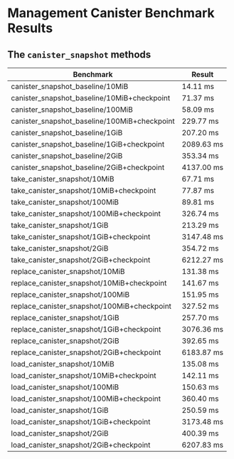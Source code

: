 Management Canister Benchmark Results
=====================================

The `canister_snapshot` methods
-------------------------------

| Benchmark                                    | Result     |
| -------------------------------------------- | ---------- |
| canister_snapshot_baseline/10MiB             | 14.11 ms   |
| canister_snapshot_baseline/10MiB+checkpoint  | 71.37 ms   |
| canister_snapshot_baseline/100MiB            | 58.09 ms   |
| canister_snapshot_baseline/100MiB+checkpoint | 229.77 ms  |
| canister_snapshot_baseline/1GiB              | 207.20 ms  |
| canister_snapshot_baseline/1GiB+checkpoint   | 2089.63 ms |
| canister_snapshot_baseline/2GiB              | 353.34 ms  |
| canister_snapshot_baseline/2GiB+checkpoint   | 4137.00 ms |
| take_canister_snapshot/10MiB                 | 67.71 ms   |
| take_canister_snapshot/10MiB+checkpoint      | 77.87 ms   |
| take_canister_snapshot/100MiB                | 89.81 ms   |
| take_canister_snapshot/100MiB+checkpoint     | 326.74 ms  |
| take_canister_snapshot/1GiB                  | 213.29 ms  |
| take_canister_snapshot/1GiB+checkpoint       | 3147.48 ms |
| take_canister_snapshot/2GiB                  | 354.72 ms  |
| take_canister_snapshot/2GiB+checkpoint       | 6212.27 ms |
| replace_canister_snapshot/10MiB              | 131.38 ms  |
| replace_canister_snapshot/10MiB+checkpoint   | 141.67 ms  |
| replace_canister_snapshot/100MiB             | 151.95 ms  |
| replace_canister_snapshot/100MiB+checkpoint  | 327.52 ms  |
| replace_canister_snapshot/1GiB               | 257.70 ms  |
| replace_canister_snapshot/1GiB+checkpoint    | 3076.36 ms |
| replace_canister_snapshot/2GiB               | 392.65 ms  |
| replace_canister_snapshot/2GiB+checkpoint    | 6183.87 ms |
| load_canister_snapshot/10MiB                 | 135.08 ms  |
| load_canister_snapshot/10MiB+checkpoint      | 142.11 ms  |
| load_canister_snapshot/100MiB                | 150.63 ms  |
| load_canister_snapshot/100MiB+checkpoint     | 360.40 ms  |
| load_canister_snapshot/1GiB                  | 250.59 ms  |
| load_canister_snapshot/1GiB+checkpoint       | 3173.48 ms |
| load_canister_snapshot/2GiB                  | 400.39 ms  |
| load_canister_snapshot/2GiB+checkpoint       | 6207.83 ms |
